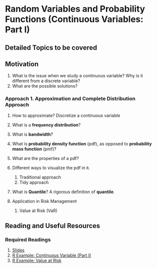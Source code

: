 # Random Variables and Probability Functions (Continuous Variables: Part I)

## Detailed Topics to be covered

## Motivation

1. What is the issue when we study a continuous variable? Why is it different from a discrete variable? 
2. What are the possible solutions?

### Approach 1. Approximation and Complete Distribution Approach

1. How to approximate? Discretize a continuous variable
2. What is a **frequency distribution**?
3. What is **bandwidth**?

4. What is **probability density function** (pdf), as opposed to **probability mass function** (pmf)?
5. What are the properties of a pdf?
6. Different ways to visualize the pdf in `R`. 
    1. Traditional approach
    2. Tidy approach

7. What is **Quantile**? A rigorous definition of **quantile**.
8. Application in Risk Management

    1. Value at Risk (VaR)

## Reading and Useful Resources

### Required Readings

1. [Slides](../lecture/univariate_statistics_continous_var01.pdf)
2. [R Example: Continuous Variable (Part I)](../lecture/examples/discrete_variable_basics.Rmd)
3. [R Example: Value at Risk](../lecture/examples/discrete_variable_factor_basics.R)

